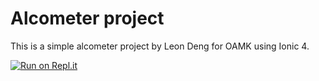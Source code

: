 # Alcometer project

This is a simple alcometer project by Leon Deng for OAMK using Ionic 4.

[![Run on Repl.it](https://repl.it/badge/github/deng-leon/alcometer)](https://repl.it/github/deng-leon/alcometer)